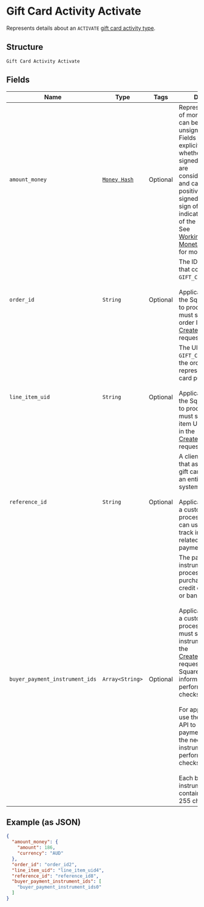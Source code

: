 
# Gift Card Activity Activate

Represents details about an `ACTIVATE` [gift card activity type](../../doc/models/gift-card-activity-type.md).

## Structure

`Gift Card Activity Activate`

## Fields

| Name | Type | Tags | Description |
|  --- | --- | --- | --- |
| `amount_money` | [`Money Hash`](../../doc/models/money.md) | Optional | Represents an amount of money. `Money` fields can be signed or unsigned.<br>Fields that do not explicitly define whether they are signed or unsigned are<br>considered unsigned and can only hold positive amounts. For signed fields, the<br>sign of the value indicates the purpose of the money transfer. See<br>[Working with Monetary Amounts](https://developer.squareup.com/docs/build-basics/working-with-monetary-amounts)<br>for more information. |
| `order_id` | `String` | Optional | The ID of the [order](entity:Order) that contains the `GIFT_CARD` line item.<br><br>Applications that use the Square Orders API to process orders must specify the order ID<br>[CreateGiftCardActivity](api-endpoint:GiftCardActivities-CreateGiftCardActivity) request. |
| `line_item_uid` | `String` | Optional | The UID of the `GIFT_CARD` line item in the order that represents the gift card purchase.<br><br>Applications that use the Square Orders API to process orders must specify the line item UID<br>in the [CreateGiftCardActivity](api-endpoint:GiftCardActivities-CreateGiftCardActivity) request. |
| `reference_id` | `String` | Optional | A client-specified ID that associates the gift card activity with an entity in another system.<br><br>Applications that use a custom order processing system can use this field to track information<br>related to an order or payment. |
| `buyer_payment_instrument_ids` | `Array<String>` | Optional | The payment instrument IDs used to process the gift card purchase, such as a credit card ID<br>or bank account ID.<br><br>Applications that use a custom order processing system must specify payment instrument IDs in<br>the [CreateGiftCardActivity](api-endpoint:GiftCardActivities-CreateGiftCardActivity) request.<br>Square uses this information to perform compliance checks.<br><br>For applications that use the Square Orders API to process payments, Square has the necessary<br>instrument IDs to perform compliance checks.<br><br>Each buyer payment instrument ID can contain a maximum of 255 characters. |

## Example (as JSON)

```json
{
  "amount_money": {
    "amount": 186,
    "currency": "AUD"
  },
  "order_id": "order_id2",
  "line_item_uid": "line_item_uid4",
  "reference_id": "reference_id8",
  "buyer_payment_instrument_ids": [
    "buyer_payment_instrument_ids0"
  ]
}
```

